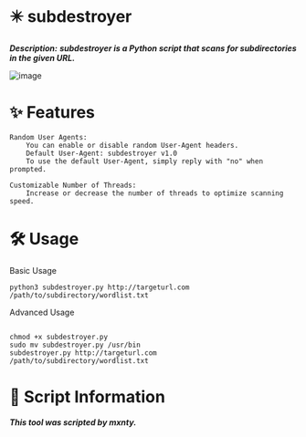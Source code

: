 # ✴️ subdestroyer

***Description:***
***subdestroyer is a Python script that scans for subdirectories in the given URL.***

![image](https://github.com/mxntysec/subdestroyer/assets/166342298/73cd8d4a-7ab8-4a8a-b95b-908bb14cc102)

# ✨ Features

    Random User Agents:
        You can enable or disable random User-Agent headers.
        Default User-Agent: subdestroyer v1.0
        To use the default User-Agent, simply reply with "no" when prompted.

    Customizable Number of Threads:
        Increase or decrease the number of threads to optimize scanning speed.
    

# 🛠️ Usage
Basic Usage

`python3 subdestroyer.py http://targeturl.com /path/to/subdirectory/wordlist.txt`

Advanced Usage

```Make subdestroyer executable and move it to /usr/bin (Kali Linux example):

chmod +x subdestroyer.py
sudo mv subdestroyer.py /usr/bin
subdestroyer.py http://targeturl.com /path/to/subdirectory/wordlist.txt
```

# 📝 Script Information

***This tool was scripted by mxnty.***
